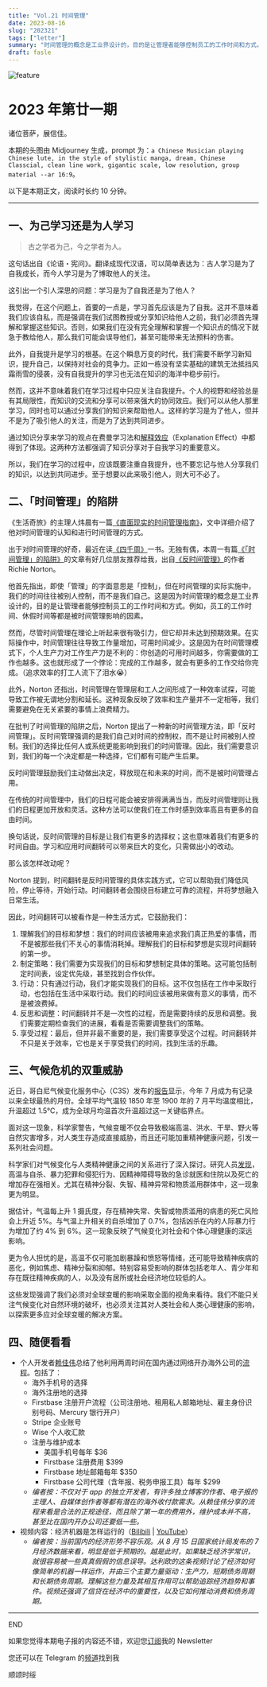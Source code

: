 ```yaml
---
title: "Vol.21 时间管理"
date: 2023-08-16
slug: "202321"
tags: ["letter"]
summary: "时间管理的概念是工业界设计的，目的是让管理者能够控制员工的工作时间和方式。然而，时间管理往往导致工作量增加，可用时间减少。因此，Norton 提出了一种新的时间管理方法，即「反时间管理」，强调我们自己对时间的控制权，而不是让时间被别人控制。"
draft: fasle
---
```


![feature](https://cos.justgoidea.com/justgoidea/uPic/2023/08/16/oFHG2s.png)

# 2023 年第廿一期

诸位菩萨，展信佳。

本期的头图由 Midjourney 生成，prompt 为：`a Chinese Musician playing Chinese lute, in the style of stylistic manga, dream, Chinese Classcial, clean line work, gigantic scale, low resolution, group material --ar 16:9`。

以下是本期正文，阅读时长约 10 分钟。

---

## 一、为己学习还是为人学习

> 古之学者为己，今之学者为人。
>

这句话出自《论语・宪问》。翻译成现代汉语，可以简单表达为：古人学习是为了自我成长，而今人学习是为了博取他人的关注。

这引出一个引人深思的问题：学习是为了自我还是为了他人？

我觉得，在这个问题上，首要的一点是，学习首先应该是为了自我。这并不意味着我们应该自私，而是强调在我们试图教授或分享知识给他人之前，我们必须首先理解和掌握这些知识。否则，如果我们在没有完全理解和掌握一个知识点的情况下就急于教给他人，那么我们可能会误导他们，甚至可能带来无法预料的伤害。

此外，自我提升是学习的根基。在这个瞬息万变的时代，我们需要不断学习新知识，提升自己，以保持对社会的竞争力。正如一栋没有坚实基础的建筑无法抵挡风霜雨雪的侵袭，没有自我提升的学习也无法在知识的海洋中稳步前行。

然而，这并不意味着我们在学习过程中只应关注自我提升。个人的视野和经验总是有其局限性，而知识的交流和分享可以带来强大的协同效应。我们可以从他人那里学习，同时也可以通过分享我们的知识来帮助他人。这样的学习是为了他人，但并不是为了吸引他人的关注，而是为了达到共同进步。

通过知识分享来学习的观点在费曼学习法和[解释效应](https://36kr.com/p/1205562737741697)（Explanation Effect）中都得到了体现。这两种方法都强调了知识分享对于自我学习的重要意义。

所以，我们在学习的过程中，应该既要注重自我提升，也不要忘记与他人分享我们的知识，以达到共同进步。至于想要以此来吸引他人，则大可不必了。

## 二、「时间管理」的陷阱

《生活奇旅》的主理人炜晨有一篇[《直面现实的时间管理指南》](https://weichen.blog/time/)，文中详细介绍了他对时间管理的认知和进行时间管理的方式。

出于对时间管理的好奇，最近在读[《四千周》](https://book.douban.com/subject/36093214/)一书。无独有偶，本周一有篇[《「时间管理」的陷阱》](https://mp.weixin.qq.com/s/mR3fLD98u8TtUkIG2UtxCw)的文章有好几位朋友推荐给我，出自[《反时间管理》](https://book.douban.com/subject/36477189/)的作者 Richie Norton。

他首先指出，即使「管理」的字面意思是「控制」，但在时间管理的实际实施中，我们的时间往往被别人控制，而不是我们自己。这是因为时间管理的概念是工业界设计的，目的是让管理者能够控制员工的工作时间和方式。例如，员工的工作时间、休假时间等都是被时间管理影响的因素。

然而，尽管时间管理在理论上听起来很有吸引力，但它却并未达到预期效果。在实际操作中，时间管理往往导致工作量增加，可用时间减少。这是因为在时间管理模式下，个人生产力对工作生产力是不利的：你创造的可用时间越多，你需要做的工作也越多。这也就形成了一个悖论：完成的工作越多，就会有更多的工作交给你完成。（追求效率的打工人流下了泪水😭）

此外，Norton 还指出，时间管理在管理层和工人之间形成了一种效率试探，可能导致工作被无谓地分割和延长。这种现象反映了效率和生产量并不一定相等，我们需要避免在无关紧要的事情上浪费精力。

在批判了时间管理的陷阱之后，Norton 提出了一种新的时间管理方法，即「反时间管理」。反时间管理强调的是我们自己对时间的控制权，而不是让时间被别人控制。我们的选择比任何人或系统更能影响到我们的时间管理。因此，我们需要意识到，我们的每一个决定都是一种选择，它们都有可能产生后果。

反时间管理鼓励我们主动做出决定，释放现在和未来的时间，而不是被时间管理占用。

在传统的时间管理中，我们的日程可能会被安排得满满当当，而反时间管理则让我们的日程更加开放和灵活。这种方法可以使我们在工作时感到效率高且有更多的自由时间。

换句话说，反时间管理的目标是让我们有更多的选择权；这也意味着我们有更多的时间自由。学习和应用时间翻转可以带来巨大的变化，只需做出小的改动。

那么该怎样改动呢？

Norton 提到，时间翻转是反时间管理的具体实践方式，它可以帮助我们降低风险，停止等待，开始行动。时间翻转者会围绕目标建立可靠的流程，并将梦想融入日常生活。

因此，时间翻转可以被看作是一种生活方式，它鼓励我们：

1. 理解我们的目标和梦想：我们的时间应该被用来追求我们真正热爱的事情，而不是被那些我们不关心的事情消耗掉。理解我们的目标和梦想是实现时间翻转的第一步。
2. 制定策略：我们需要为实现我们的目标和梦想制定具体的策略。这可能包括制定时间表，设定优先级，甚至找到合作伙伴。
3. 行动：只有通过行动，我们才能实现我们的目标。这不仅包括在工作中采取行动，也包括在生活中采取行动。我们的时间应该被用来做有意义的事情，而不是被浪费掉。
4. 反思和调整：时间翻转并不是一次性的过程，而是需要持续的反思和调整。我们需要定期检查我们的进展，看看是否需要调整我们的策略。
5. 享受过程：最后，但并非最不重要的是，我们需要享受这个过程。时间翻转并不只是关于效率，它也是关于享受我们的时间，找到生活的乐趣。

## 三、气候危机的双重威胁

近日，哥白尼气候变化服务中心（C3S）发布的[报告](https://climate.copernicus.eu/july-2023-warmest-month-earths-recent-history)显示，今年 7 月成为有记录以来全球最热的月份。全球平均气温较 1850 年至 1900 年的 7 月平均温度相比，升温超过 1.5℃，成为全球月均温首次升温超过这一关键临界点。

面对这一现象，科学家警告，气候变暖不仅会导致极端高温、洪水、干旱、野火等自然灾害增多，对人类生存造成直接威胁，而且还可能加重精神健康问题，引发一系列社会问题。

科学家们对气候变化与人类精神健康之间的关系进行了深入探讨。研究人员[发现](https://www.nytimes.com/2023/08/10/health/heat-mental-health.html)，高温与自杀、暴力犯罪和侵犯行为、因精神障碍导致的急诊就医和住院以及死亡的增加存在强相关。尤其在精神分裂、失智、精神异常和物质滥用群体中，这一现象更为明显。

据估计，气温每上升 1 摄氏度，存在精神失常、失智或物质滥用的病患的死亡风险会上升近 5%。与气温上升相关的自杀增加了 0.7%，包括凶杀在内的人际暴力行为增加了约 4% 到 6%。这一现象反映了气候变化对社会和个体心理健康的深远影响。

更为令人担忧的是，高温不仅可能加剧暴躁和愤怒等情绪，还可能导致精神疾病的恶化，例如焦虑、精神分裂和抑郁。特别容易受影响的群体包括老年人、青少年和存在既往精神疾病的人，以及没有居所或社会经济地位较低的人。

这些发现强调了我们必须对全球变暖的影响采取全面的视角来看待。我们不能只关注气候变化对自然环境的破坏，也必须关注其对人类社会和人类心理健康的影响，以探索更多应对全球变暖的解决方案。

## 四、随便看看

- 个人开发者[赖佳伟](https://okjk.co/WkrByj)总结了他利用两周时间在国内通过网络开办海外公司的[流程](https://m.okjike.com/originalPosts/64d4e94e58c9056cf4fed028?s=ewoidSI6ICI2MmFhOWNlMjY3ZjA1MDAwMTE0NjA5MTkiCn0=)。包括了：
    - 海外手机号的选择
    - 海外注册地的选择
    - Firstbase 注册开户流程（公司注册地、租用私人邮箱地址、雇主身份识别号码、Mercury 银行开户）
    - Stripe 企业账号
    - Wise 个人收汇款
    - 注册与维护成本
        - 美国手机号每年 $36
        - Firstbase 注册费用 $399
        - Firstbase 地址邮箱每年 $350
        - Firstbase 公司代理（含年报、税务申报工具）每年 $299
    - *编者按：不仅对于 app 的独立开发者，有许多独立博客的作者、电子报的主理人、自媒体创作者等都有潜在的海外收付款需求。从赖佳伟分享的流程来看是合法的正规途径，而且除了第一年的费用外，维护成本并不高，甚至比在国内开办公司还要低一些。*
- 视频内容：经济机器是怎样运行的（[Bilibili](https://www.bilibili.com/video/BV1aJ411t77a/?spm_id_from=333.337.search-card.all.click) | [YouTube](https://youtu.be/rFV7wdEX-Mo)）
    - *编者按：当前国内的经济形势不容乐观。从 8 月 15 日国家统计局发布的 7 月经济数据来看，明显是低于预期的。越是此时，如果缺乏经济学常识，就很容易被一些真真假假的信息误导。达利欧的这条视频讨论了经济如何像简单的机器一样运作，并由三个主要力量驱动：生产力，短期债务周期和长期债务周期。理解这些力量及其相互作用可以帮助追踪经济趋势和事件。视频还强调了信贷在经济中的重要性，以及它如何推动消费和债务周期。*

---

END

如果您觉得本期电子报的内容还不错，欢迎您[订阅](https://letters.justgoidea.com/)我的 Newsletter

您还可以在 Telegram 的[频道](https://t.me/justgoidea)找到我

顺颂时绥
